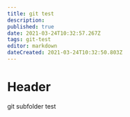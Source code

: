 ```yaml
---
title: git test
description: 
published: true
date: 2021-03-24T10:32:57.267Z
tags: git-test
editor: markdown
dateCreated: 2021-03-24T10:32:50.803Z
---
```


# Header
git subfolder test